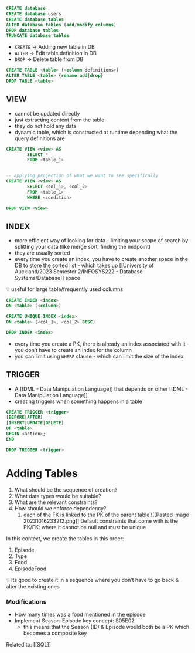 ``` SQL
CREATE database
CREATE database users
CREATE database tables
ALTER database tables (add/modify columns)
DROP database tables
TRUNCATE database tables
```

- `CREATE` → Adding new table in DB
- `ALTER` → Edit table definition in DB
- `DROP` → Delete table from DB
```SQL
CREATE TABLE <table> (<column definitions>)
ALTER TABLE <table> {rename|add|drop}
DROP TABLE <table>
```

## VIEW
- cannot be updated directly
- just extracting content from the table
- they do not hold any data
- dynamic table, which is constructed at runtime depending what the query definitions are

```SQL
CREATE VIEW <view> AS
		SELECT *
		FROM <table_1>


-- applying projection of what we want to see specifically
CREATE VIEW <view> AS
		SELECT <col_1>, <col_2>
		FROM <table_1>
		WHERE <condition>

DROP VIEW <view>
```

## INDEX
- more efficient way of looking for data - limiting your scope of search by splitting your data (like merge sort, finding the midpoint)
- they are usually sorted
- every time you create an index, you have to create another space in the DB to store the sorted list - which takes up [[University of Auckland/2023 Semester 2/INFOSYS222 - Database Systems/Database]] space

<aside> 💡 useful for large table/frequently used columns </aside>

```SQL
CREATE INDEX <index>
ON <table> (<column>)

CREATE UNIQUE INDEX <index>
ON <table> (<col_1>, <col_2> DESC)

DROP INDEX <index>
```
- every time you create a PK, there is already an index associated with it - you don’t have to create an index for the column
- you can limit using `WHERE` clause - which can limit the size of the index

## TRIGGER
- A [[DML - Data Manipulation Language]] that depends on other [[DML - Data Manipulation Language]]
- creating triggers when something happens in a table
```SQL
CREATE TRIGGER <trigger>
[BEFORE|AFTER]
[INSERT|UPDATE|DELETE]
OF <table>
BEGIN <action>;
END

DROP TRIGGER <trigger>
```

# Adding Tables
1. What should be the sequence of creation?
2. What data types would be suitable?
3. What are the relevant constraints?
4. How should we enforce dependency?
    1. each of the FK is linked to the PK of the parent table
![[Pasted image 20231016233212.png]]
Default constraints that come with is the PK/FK: where it cannot be null and must be unique

In this context, we create the tables in this order:

1. Episode
2. Type
3. Food
4. EpisodeFood

<aside> 💡 Its good to create it in a sequence where you don’t have to go back & alter the existing ones </aside>

### Modifications

- How many times was a food mentioned in the episode
- Implement Season-Episode key concept: S05E02
    - this means that the Season (ID) & Episode would both be a PK which becomes a composite key

Related to: [[SQL]]
